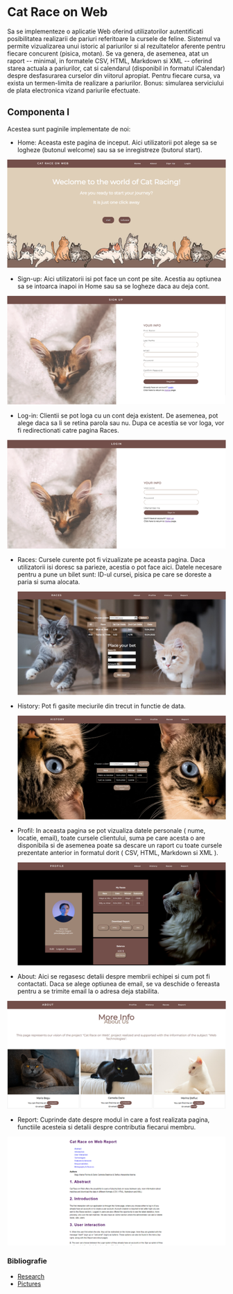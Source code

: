 # Cat Race on Web 

Sa se implementeze o aplicatie Web oferind utilizatorilor autentificati posibilitatea realizarii de pariuri referitoare la cursele de feline. Sistemul va permite vizualizarea unui istoric al pariurilor si al rezultatelor aferente pentru fiecare concurent (pisica, motan). Se va genera, de asemenea, atat un raport -- minimal, in formatele CSV, HTML, Markdown si XML -- oferind starea actuala a pariurilor, cat si calendarul (disponibil in formatul iCalendar) despre desfasurarea curselor din viitorul apropiat. Pentru fiecare cursa, va exista un termen-limita de realizare a pariurilor. Bonus: simularea serviciului de plata electronica vizand pariurile efectuate.

## Componenta I

Acestea sunt paginile implementate de noi:

- Home: Aceasta este pagina de inceput. Aici utilizatorii pot alege sa se logheze (butonul welcome) sau sa se inregistreze (butorul start).  

![plot](Screenshots/home.png)

- Sign-up: Aici utilizatorii isi pot face un cont pe site. Acestia au optiunea sa se intoarca inapoi in Home sau sa se logheze daca au deja cont.

![plot](Screenshots/signup.png)

-  Log-in: Clientii se pot loga cu un cont deja existent. De asemenea, pot alege daca sa li se retina parola sau nu. Dupa ce acestia se vor loga, vor fi redirectionati catre pagina Races.

![plot](Screenshots/login.png)

- Races: Cursele curente pot fi vizualizate pe aceasta pagina. Daca utilizatorii isi doresc sa parieze, acestia o pot face aici. Datele necesare pentru a pune un bilet sunt: ID-ul cursei, pisica pe care se doreste a paria si suma alocata.

  ![plot](Screenshots/races.png)

- History: Pot fi gasite meciurile din trecut in functie de data.

  ![plot](Screenshots/history.png)


- Profil: In aceasta pagina se pot vizualiza datele personale ( nume, locatie, email), toate cursele clientului, suma pe care acesta o are disponibila si de asemenea poate sa descare un raport cu toate cursele prezentate anterior in formatul dorit (  CSV, HTML, Markdown si XML ).

  ![plot](Screenshots/profil.png)

- About: Aici se regasesc detalii despre membrii echipei si cum pot fi contactati. Daca se alege optiunea de email, se va deschide o fereasta pentru a se trimite email la o adresa deja stabilita.

 ![plot](Screenshots/about.png)

 - Report: Cuprinde date despre modul in care a fost realizata pagina, functiile acesteia si detalii despre contributia fiecarui membru.

 ![plot](Screenshots/raport.png)

 ### Bibliografie 
  - [Research](https://www.w3schools.com)
  - [Pictures](https://unsplash.com)
